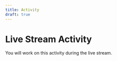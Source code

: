 ```yaml
---
title: Activity
draft: true
---
```


# Live Stream Activity

You will work on this activity during the live stream.

<!--
## Overview

- Type: Breakout activity with 4-6 students, *or* guided "look over the shoulders of Hannes" session
- Duration 15 minutes
- Goals
  - Understand the process of input-transformation-output
  - Apply process in an R script


## Task

Write an R script, which transforms the input data, and writes an output file ("input-transformation-output").

Actively make use of the [cheat sheets](../../../building-blocks/cheat-sheets) (especially the one on `dplyr` in the data wrangling section).

### Input

Use this snippet to load the data, directly from [https://spotifycharts.com](https://spotifycharts.com).

```r
# generate a list of dates
urls <- c("https://spotifycharts.com/regional/nl/daily/2021-01-01/download", "https://spotifycharts.com/regional/nl/daily/2021-01-02/download", "https://spotifycharts.com/regional/nl/daily/2021-01-03/download", "https://spotifycharts.com/regional/nl/daily/2021-01-04/download", "https://spotifycharts.com/regional/nl/daily/2021-01-05/download", "https://spotifycharts.com/regional/nl/daily/2021-01-06/download", "https://spotifycharts.com/regional/nl/daily/2021-01-07/download")

# download files in batch
content <- lapply(urls, function(x) {
  # download raw data
  file = read.table(
    x,
    sep = ',',
    header = T,
    quote = '"',
    skip = 1
  )
  # attach date and country
  file$download_url = x
  return(file)
})

# bind everything together in one table
df <- do.call('rbind', content)

# view the data in the console
head(df)

# view the data in a new tab in RStudio
View(df)
```

The script downloads data from the web, and that may take about 10-15 seconds.

### Transformation

Work on *one or many* of the transformation steps below.

1. Generate a list of unique artists, and their total number of streams in the data. Output file name: `artist_streams`.

2. Generate a list of unique artists, and the corresponding count of tracks they have had in the data. Output file name: `artist_tracks`.

3. Transform the data from a long format to a wide format. The new data set will have the songs in rows, and the dates on which they were streamed in columns. The values in the cell indicate the number of streams on a given day. Output file name: `wide`.

### Output

Write the resulting data sets to *Excel*, using [the `xlsx` package](http://www.sthda.com/english/wiki/r-xlsx-package-a-quick-start-guide-to-manipulate-excel-files-in-r#write-data-to-an-excel-file).


## Code written in class

```

#################
##### INPUT #####
#################

# generate a list of dates
urls <-
  c(
    "https://spotifycharts.com/regional/nl/daily/2021-01-01/download",
    "https://spotifycharts.com/regional/nl/daily/2021-01-02/download",
    "https://spotifycharts.com/regional/nl/daily/2021-01-03/download",
    "https://spotifycharts.com/regional/nl/daily/2021-01-04/download",
    "https://spotifycharts.com/regional/nl/daily/2021-01-05/download",
    "https://spotifycharts.com/regional/nl/daily/2021-01-06/download",
    "https://spotifycharts.com/regional/nl/daily/2021-01-07/download"
  )

# download files in batch
# lapply(1:10, function(i) i^2)

# lapply(1:10, function(i) {
#   i+1
#   return(i^2)
#   i
# })

all_data = lapply(urls, function(url) {
  print(url)
  tmp <- read.table(url, sep = ',', skip = 1, quote = '"', header = TRUE)
  tmp$filename <- url
  return(tmp)
})

# str(all_data)
df = do.call('rbind', all_data)

# ?read.table
# head(tmp)
# View(tmp)
# cat(readLines(urls[1]), sep = "\n")

# view the data in the console
head(df)

colnames(df) <- tolower(colnames(df))
colnames(df) <- gsub('[.]', '', colnames(df))

# grepl('amazing', 'This is really an amazing book that you should read.')
# gsub('hannes','shrabastee', 'hannes is teaching a good class.')
# gsub('[.]', '', 'artist.title')


########################
#### TRANSFORMATION ####
########################

library(dplyr)

# sum of streams by artists
tmp <-
  df %>% group_by(artist) %>% summarise(total_streams = sum(streams))

tmp2 <- df %>% group_by(artist) %>% count(trackname)


# data.table
# library(data.table)
# data.table(df)[, list(.N),by=c('artist', 'trackname')][, list(N=.N),by=c('artist')]


#View(tmp)

library("xlsx")
# install.package('xlsx')    # ' '    ""    ' " '     " ' "
tmp <- data.frame(tmp)

write.xlsx(tmp, 'spotify.xlsx', sheetName = "artists",
           col.names = TRUE, row.names = FALSE, append = FALSE)



write.table(df, 'spotify_output.csv')
# explore workspace

```

-->
